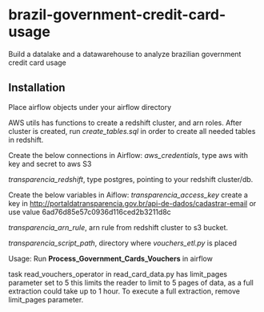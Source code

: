 # brazil-government-credit-card-usage
Build a datalake and a datawarehouse to analyze brazilian government credit card usage

## Installation

Place airflow objects under your airflow directory

AWS utils has functions to create a redshift cluster, and arn roles.
After cluster is created, run *create_tables.sql* in order to create
all needed tables in redshift.

Create the below connections in Airflow:
*aws_credentials*, type aws with key and secret to aws S3

*transparencia_redshift*, type postgres, pointing to your redshift cluster/db.

Create the below variables in Aiflow:
*transparencia_access_key* create a key in http://portaldatransparencia.gov.br/api-de-dados/cadastrar-email
or use value 6ad76d85e57c0936d116ced2b3211d8c

*transparencia_arn_rule*, arn rule from redshift cluster to s3 bucket.

*transparencia_script_path*, directory where *vouchers_etl.py* is placed

Usage:
Run **Process_Government_Cards_Vouchers** in airflow

task read_vouchers_operator in read_card_data.py has limit_pages parameter set to 5
this limits the reader to limit to 5 pages of data, as a full extraction could take up to 1 hour.
To execute a full extraction, remove limit_pages parameter.
